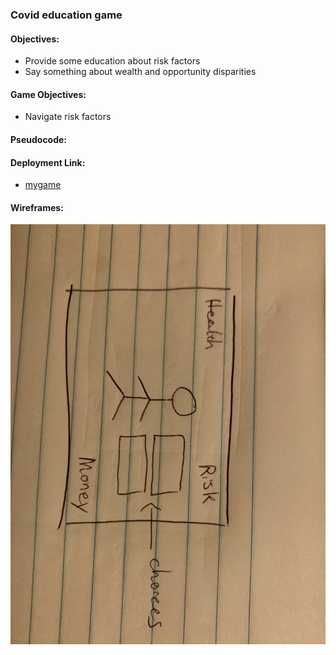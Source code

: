 ### Covid education game

#### Objectives:

- Provide some education about risk factors
- Say something about wealth and opportunity disparities

#### Game Objectives: 

- Navigate risk factors
  
#### Pseudocode:

#### Deployment Link:

- [mygame]()

#### Wireframes:

![image](images/IMG_2533.jpg)
